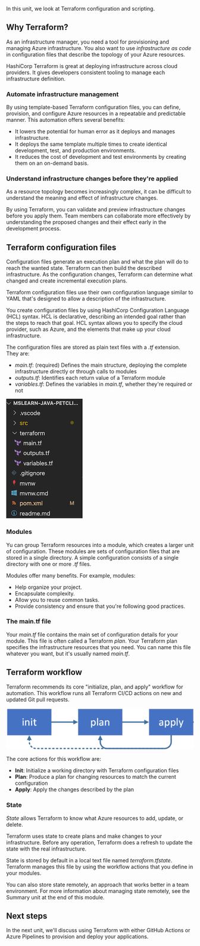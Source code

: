 In this unit, we look at Terraform configuration and scripting.

## Why Terraform?

As an infrastructure manager, you need a tool for provisioning and managing Azure infrastructure. You also want to use *infrastructure as code* in configuration files that describe the topology of your Azure resources.

HashiCorp Terraform is great at deploying infrastructure across cloud providers. It gives developers consistent tooling to manage each infrastructure definition.

### Automate infrastructure management

By using template-based Terraform configuration files, you can define, provision, and configure Azure resources in a repeatable and predictable manner. This automation offers several benefits:

- It lowers the potential for human error as it deploys and manages infrastructure.
- It deploys the same template multiple times to create identical development, test, and production environments.
- It reduces the cost of development and test environments by creating them on an on-demand basis.

### Understand infrastructure changes before they're applied

As a resource topology becomes increasingly complex, it can be difficult to understand the meaning and effect of infrastructure changes.

By using Terraform, you can validate and preview infrastructure changes before you apply them. Team members can collaborate more effectively by understanding the proposed changes and their effect early in the development process.

## Terraform configuration files

Configuration files generate an execution plan and what the plan will do to reach the wanted state. Terraform can then build the described infrastructure. As the configuration changes, Terraform can determine what changed and create incremental execution plans.

Terraform configuration files use their own configuration language similar to YAML that's designed to allow a description of the infrastructure.

You create configuration files by using HashiCorp Configuration Language (HCL) syntax. HCL is declarative, describing an intended goal rather than the steps to reach that goal. HCL syntax allows you to specify the cloud provider, such as Azure, and the elements that make up your cloud infrastructure.

The configuration files are stored as plain text files with a *.tf* extension. They are:

- *main.tf*: (required) Defines the main structure, deploying the complete infrastructure directly or through calls to modules
- *outputs.tf*: Identifies each return value of a Terraform module
- *variables.tf*: Defines the variables in *main.tf*, whether they're required or not

![Screenshot of the Terraform configuration structure.](../media/3-config.png)

### Modules

Yu can group Terraform resources into a module, which creates a larger unit of configuration. These modules are sets of configuration files that are stored in a single directory. A simple configuration consists of a single directory with one or more *.tf* files.

Modules offer many benefits. For example, modules:

- Help organize your project.
- Encapsulate complexity.
- Allow you to reuse common tasks.
- Provide consistency and ensure that you're following good practices.

### The main.tf file

Your *main.tf* file contains the main set of configuration details for your module. This file is often called a Terraform *plan*. Your Terraform plan specifies the infrastructure resources that you need. You can name this file whatever you want, but it's usually named *main.tf*.

## Terraform workflow

Terraform recommends its core "initialize, plan, and apply" workflow for automation. This workflow runs all Terraform CI/CD actions on new and updated Git pull requests.

![Diagram of the Terraform workflow, displaying the core actions Init, Plan, and Apply.](../media/3-workflow.png)

The core actions for this workflow are:

- **Init**: Initialize a working directory with Terraform configuration files
- **Plan**: Produce a plan for changing resources to match the current configuration
- **Apply**: Apply the changes described by the plan

### State

*State* allows Terraform to know what Azure resources to add, update, or delete.

Terraform uses state to create plans and make changes to your infrastructure. Before any operation, Terraform does a refresh to update the state with the real infrastructure.

State is stored by default in a local text file named *terraform.tfstate*. Terraform manages this file by using the workflow actions that you define in your modules.

You can also store state remotely, an approach that works better in a team environment. For more information about managing state remotely, see the Summary unit at the end of this module.

## Next steps

In the next unit, we'll discuss using Terraform with either GitHub Actions or Azure Pipelines to provision and deploy your applications.
